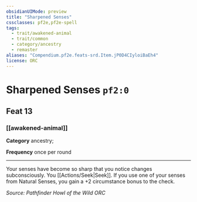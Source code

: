 ```yaml
---
obsidianUIMode: preview
title: "Sharpened Senses"
cssclasses: pf2e,pf2e-spell
tags:
  - trait/awakened-animal
  - trait/common
  - category/ancestry
  - remaster
aliases: "Compendium.pf2e.feats-srd.Item.jP0D4CIyloiBaEh4"
license: ORC
---
```

# Sharpened Senses `pf2:0`
## Feat 13
### [[awakened-animal]]

**Category** ancestry; 




**Frequency** once per round

* * *

Your senses have become so sharp that you notice changes subconsciously. You [[Actions/Seek|Seek]]. If you use one of your senses from Natural Senses, you gain a +2 circumstance bonus to the check.

*Source: Pathfinder Howl of the Wild*
*ORC*